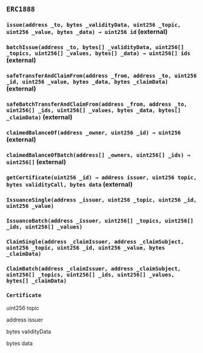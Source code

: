 ## `ERC1888`






### `issue(address _to, bytes _validityData, uint256 _topic, uint256 _value, bytes _data) → uint256 id` (external)





### `batchIssue(address _to, bytes[] _validityData, uint256[] _topics, uint256[] _values, bytes[] _data) → uint256[] ids` (external)





### `safeTransferAndClaimFrom(address _from, address _to, uint256 _id, uint256 _value, bytes _data, bytes _claimData)` (external)





### `safeBatchTransferAndClaimFrom(address _from, address _to, uint256[] _ids, uint256[] _values, bytes _data, bytes[] _claimData)` (external)





### `claimedBalanceOf(address _owner, uint256 _id) → uint256` (external)





### `claimedBalanceOfBatch(address[] _owners, uint256[] _ids) → uint256[]` (external)





### `getCertificate(uint256 _id) → address issuer, uint256 topic, bytes validityCall, bytes data` (external)






### `IssuanceSingle(address _issuer, uint256 _topic, uint256 _id, uint256 _value)`





### `IssuanceBatch(address _issuer, uint256[] _topics, uint256[] _ids, uint256[] _values)`





### `ClaimSingle(address _claimIssuer, address _claimSubject, uint256 _topic, uint256 _id, uint256 _value, bytes _claimData)`





### `ClaimBatch(address _claimIssuer, address _claimSubject, uint256[] _topics, uint256[] _ids, uint256[] _values, bytes[] _claimData)`






### `Certificate`


uint256 topic


address issuer


bytes validityData


bytes data



